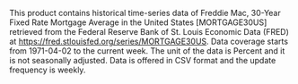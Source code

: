This product contains historical time-series data of Freddie Mac, 30-Year Fixed Rate Mortgage Average in the United States [MORTGAGE30US] retrieved from the Federal Reserve Bank of St. Louis Economic Data (FRED) at https://fred.stlouisfed.org/series/MORTGAGE30US. Data coverage starts from 1971-04-02 to the current week. The unit of the data is Percent and it is not seasonally adjusted. Data is offered in CSV format and the update frequency is weekly.